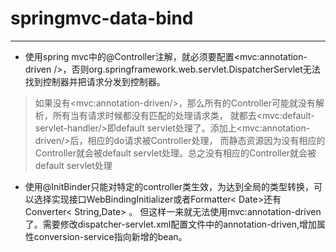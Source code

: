 # springmvc-data-bind

***

* 使用spring mvc中的@Controller注解，就必须要配置\<mvc:annotation-driven />，否则org.springframework.web.servlet.DispatcherServlet无法找到控制器并把请求分发到控制器。

> 如果没有\<mvc:annotation-driven/>，那么所有的Controller可能就没有解析，所有当有请求时候都没有匹配的处理请求类，
就都去\<mvc:default-servlet-handler/>即default servlet处理了。添加上\<mvc:annotation-driven/>后，相应的do请求被Controller处理，
而静态资源因为没有相应的Controller就会被default servlet处理。总之没有相应的Controller就会被default servlet处理

* 使用@InitBinder只能对特定的controller类生效，为达到全局的类型转换，可以选择实现接口WebBindingInitializer或者Formatter< Date>还有Converter< String,Date> 。 
但这样一来就无法使用mvc:annotation-driven 了。需要修改dispatcher-servlet.xml配置文件中的annotation-driven,增加属性conversion-service指向新增的bean。
